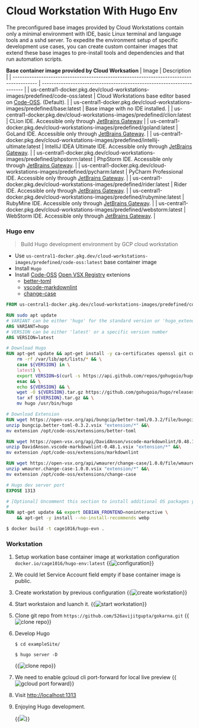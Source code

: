 # Cloud Workstation With Hugo Env


<!--more-->

The preconfigured base images provided by Cloud Workstations contain only a minimal environment with IDE, basic Linux terminal and language tools and a sshd server. To expedite the environment setup of specific development use cases, you can create custom container images that extend these base images to pre-install tools and dependencies and that run automation scripts.

**Base container image provided by Cloud Worksation**
| Image                                                                                    | Description                                                            |
| ---------------------------------------------------------------------------------------- | ---------------------------------------------------------------------- |
| us-central1-docker.pkg.dev/cloud-workstations-images/predefined/code-oss:latest          | Cloud Workstations base editor based on [Code-OSS](https://github.com/microsoft/vscode). (Default).           |
| us-central1-docker.pkg.dev/cloud-workstations-images/predefined/base:latest              | Base image with no IDE installed.                                      |
| us-central1-docker.pkg.dev/cloud-workstations-images/predefined/clion:latest             | CLion IDE. Accessible only through [JetBrains Gateway](https://www.jetbrains.com/remote-development/gateway/)                   |
| us-central1-docker.pkg.dev/cloud-workstations-images/predefined/goland:latest            | GoLand IDE. Accessible only through [JetBrains Gateway](https://www.jetbrains.com/remote-development/gateway/).                 |
| us-central1-docker.pkg.dev/cloud-workstations-images/predefined/intellij-ultimate:latest | IntelliJ IDEA Ultimate IDE. Accessible only through [JetBrains Gateway](https://www.jetbrains.com/remote-development/gateway/). |
| us-central1-docker.pkg.dev/cloud-workstations-images/predefined/phpstorm:latest          | PhpStorm IDE. Accessible only through [JetBrains Gateway](https://www.jetbrains.com/remote-development/gateway/).               |
| us-central1-docker.pkg.dev/cloud-workstations-images/predefined/pycharm:latest           | PyCharm Professional IDE. Accessible only through [JetBrains Gateway](https://www.jetbrains.com/remote-development/gateway/).   |
| us-central1-docker.pkg.dev/cloud-workstations-images/predefined/rider:latest             | Rider IDE. Accessible only through [JetBrains Gateway](https://www.jetbrains.com/remote-development/gateway/).                  |
| us-central1-docker.pkg.dev/cloud-workstations-images/predefined/rubymine:latest          | RubyMine IDE. Accessible only through [JetBrains Gateway](https://www.jetbrains.com/remote-development/gateway/).               |
| us-central1-docker.pkg.dev/cloud-workstations-images/predefined/webstorm:latest          | WebStorm IDE. Accessible only through [JetBrains Gateway](https://www.jetbrains.com/remote-development/gateway/).               |

### Hugo env

> Build Hugo development environment by GCP cloud workstation

- Use `us-central1-docker.pkg.dev/cloud-workstations-images/predefined/code-oss:latest` base container image
- Install `Hugo`
- Install [Code-OSS](https://github.com/microsoft/vscode) [Open VSX Registry](https://open-vsx.org/) extenions
   - [better-toml](https://open-vsx.org/extension/bungcip/better-toml)
   - [vscode-markdownlint](https://open-vsx.org/extension/DavidAnson/vscode-markdownlint)
   - [change-case](https://open-vsx.org/extension/wmaurer/change-case)

```dockerfile
FROM us-central1-docker.pkg.dev/cloud-workstations-images/predefined/code-oss:latest

RUN sudo apt update
# VARIANT can be either 'hugo' for the standard version or 'hugo_extended' for the extended version.
ARG VARIANT=hugo
# VERSION can be either 'latest' or a specific version number
ARG VERSION=latest

# Download Hugo
RUN apt-get update && apt-get install -y ca-certificates openssl git curl && \
    rm -rf /var/lib/apt/lists/* && \
    case ${VERSION} in \
    latest) \
    export VERSION=$(curl -s https://api.github.com/repos/gohugoio/hugo/releases/latest | grep "tag_name" | awk '{print substr($2, 3, length($2)-4)}') ;;\
    esac && \
    echo ${VERSION} && \
    wget -O ${VERSION}.tar.gz https://github.com/gohugoio/hugo/releases/download/v${VERSION}/${VARIANT}_${VERSION}_Linux-64bit.tar.gz && \
    tar xf ${VERSION}.tar.gz && \
    mv hugo /usr/bin/hugo

# Download Extension
RUN wget https://open-vsx.org/api/bungcip/better-toml/0.3.2/file/bungcip.better-toml-0.3.2.vsix && \
unzip bungcip.better-toml-0.3.2.vsix "extension/*" &&\
mv extension /opt/code-oss/extensions/better-toml

RUN wget https://open-vsx.org/api/DavidAnson/vscode-markdownlint/0.48.1/file/DavidAnson.vscode-markdownlint-0.48.1.vsix && \
unzip DavidAnson.vscode-markdownlint-0.48.1.vsix "extension/*" &&\
mv extension /opt/code-oss/extensions/markdownlint

RUN wget https://open-vsx.org/api/wmaurer/change-case/1.0.0/file/wmaurer.change-case-1.0.0.vsix && \
unzip wmaurer.change-case-1.0.0.vsix "extension/*" &&\
mv extension /opt/code-oss/extensions/change-case

# Hugo dev server port
EXPOSE 1313

# [Optional] Uncomment this section to install additional OS packages you may want.
#
RUN apt-get update && export DEBIAN_FRONTEND=noninteractive \
    && apt-get -y install --no-install-recommends webp
```

```bash
$ docker build -t cage1016/hugo-evn .
```

### Workstation

1. Setup workation base container image at workstation configuration `docker.io/cage1016/hugo-env:latest`
      {{<image src="/posts/cloud-workstation-with-hugo-env/img/configuration.jpg" alt="configuration">}}

1. We could let Service Account field empty if base container image is public.
1. Create workstation by previous configuration
      {{<image src="/posts/cloud-workstation-with-hugo-env/img/create-workstation.jpg" alt="create workstation">}}

1. Start workstaion and luanch it.
      {{<image src="/posts/cloud-workstation-with-hugo-env/img/start.jpg" alt="start workstation">}}

1. Clone git repo from `https://github.com/526avijitgupta/gokarna.git`
      {{<image src="/posts/cloud-workstation-with-hugo-env/img/clone.jpg" alt="clone repo">}}

1. Develop Hugo

      `$ cd exampleSite/`

      `$ hugo server -D`

      {{<image src="/posts/cloud-workstation-with-hugo-env/img/hugo.jpg" alt="clone repo">}}

1. We need to enable gcloud cli port-forward for local live preview
      {{<image src="/posts/cloud-workstation-with-hugo-env/img/port-forward.jpg" alt="gcloud port forward">}}

1. Visit [http://localhost:1313](http://localhost:1313)
1. Enjoying Hugo development.

      {{<image src="/posts/cloud-workstation-with-hugo-env/img/placeholder.gif">}}
